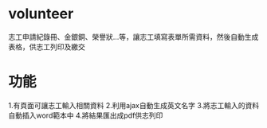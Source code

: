 # volunteer
志工申請紀錄冊、金銀銅、榮譽狀…等，讓志工填寫表單所需資料，然後自動生成表格，供志工列印及繳交

# 功能
1.有頁面可讓志工輸入相關資料
2.利用ajax自動生成英文名字
3.將志工輸入的資料自動插入word範本中
4.將結果匯出成pdf供志列印
